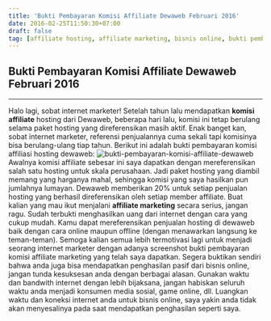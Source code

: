 ```yaml
---
title: 'Bukti Pembayaran Komisi Affiliate Dewaweb Februari 2016'
date: 2016-02-25T11:50:30+07:00
draft: false
tag: [affiliate hosting, affiliate marketing, bisnis online, bukti pembayaran, bukti pembayaran affiliate, Inspirasi, kisah sukses affiliate marketing, kisah sukses bisnis online, penghasilan bisnis online, penghasilan online]
---
```

## Bukti Pembayaran Komisi Affiliate Dewaweb Februari 2016
---- 

Halo lagi, sobat internet marketer! Setelah tahun lalu mendapatkan **komisi affiliate** hosting dari Dewaweb, beberapa hari lalu, komisi ini tetap berulang selama paket hosting yang direferensikan masih aktif. Enak banget kan, sobat internet marketer, referensi penjualannya cuma sekali tapi komisinya bisa berulang-ulang tiap tahun. Berikut ini adalah bukti pembayaran komisi affiliasi hosting dewaweb: ![bukti-pembayaran-komisi-affiliate-dewaweb](/wp-content/uploads/2016/03/bukti-pembayaran-komisi-affiliate-dewaweb.jpg) Awalnya komisi affiliate sebesar ini saya dapatkan dengan mereferensikan salah satu hosting untuk skala perusahaan. Jadi paket hosting yang diambil memang yang harganya mahal, sehingga komisi yang saya hasilkan pun jumlahnya lumayan. Dewaweb memberikan 20% untuk setiap penjualan hosting yang berhasil direferensikan oleh setiap member affiliate. Buat kalian yang mau ikut menjalani **affiliate marketing** secara serius, jangan ragu. Sudah terbukti menghasilkan uang dari internet dengan cara yang cukup mudah. Kamu dapat mereferensikan penjualan hosting di dewaweb baik dengan cara online maupun offline (dengan menawarkan langsung ke teman-teman). Semoga kalian semua lebih termotivasi lagi untuk menjadi seorang internet marketer dengan adanya screenshot bukti pembayaran komisi affiliate marketing yang telah saya dapatkan. Segera buktikan sendiri bahwa anda juga bisa mendapatkan penghasilan pasif dari bisnis online, jangan tunda kesuksesan anda dengan berbagai alasan. Gunakan waktu dan bandwith internet dengan lebih bijaksana, jangan habiskan seluruh waktu anda menjadi konsumen media sosial, game online, dll. Luangkan waktu dan koneksi internet anda untuk bisnis online, saya yakin anda tidak akan menyesalinya pada saat mendapatkan penghasilan seperti saya.